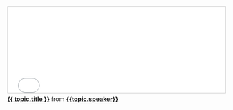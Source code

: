 <div class="col-md-4">
<iframe src="{{ topic.slideshare-embed-link }}" width="595" height="200" frameborder="0" marginwidth="0" marginheight="0" scrolling="no" style="border:1px solid #CCC; border-width:1px; margin-bottom:5px; max-width: 100%;" allowfullscreen> </iframe>
<div style="margin-bottom:5px"> <strong> <a href="{{ topic.slideshare-link }}" title="{{ topic.title }}" target="_blank">{{ topic.title }}</a> </strong> from <strong><a href="/speakers#{{ topic.id }}" target="_blank" >{{topic.speaker}}</a></strong></div>
</div>